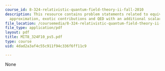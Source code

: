 ```yaml
---
course_id: 8-324-relativistic-quantum-field-theory-ii-fall-2010
description: This resource contains problem statements related to equivalent photon
  approximation, exotic contributions and QED with an additional scalar field.
file_location: /coursemedia/8-324-relativistic-quantum-field-theory-ii-fall-2010/4dad2a3af4c55c911f94c336f6ff11c9_MIT8_324F10_ps5.pdf
file_type: application/pdf
layout: pdf
title: MIT8_324F10_ps5.pdf
type: course
uid: 4dad2a3af4c55c911f94c336f6ff11c9

---
```

None
